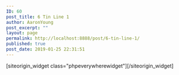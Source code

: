 ```yaml
---
ID: 60
post_title: 6 Tin Line 1
author: AaronYoung
post_excerpt: ""
layout: page
permalink: http://localhost:8888/post/6-tin-line-1/
published: true
post_date: 2019-01-25 22:31:51
---
```

<div id="pl-60"  class="panel-layout" ><div id="pg-60-0"  class="panel-grid panel-no-style"  data-style="{&quot;background_image_attachment&quot;:false,&quot;background_display&quot;:&quot;tile&quot;,&quot;cell_alignment&quot;:&quot;flex-start&quot;}"  data-ratio="1"  data-ratio-direction="right" ><div id="pgc-60-0-0"  class="panel-grid-cell"  data-weight="1" ><div id="panel-60-0-0-0" class="so-panel widget widget_phpeverywherewidget phpeverywherewidget panel-first-child panel-last-child" data-index="0" data-style="{&quot;background_image_attachment&quot;:false,&quot;background_display&quot;:&quot;tile&quot;,&quot;animation_once&quot;:&quot;&quot;}" >[siteorigin_widget class="phpeverywherewidget"]<input type="hidden" value="{&quot;instance&quot;:{&quot;title&quot;:&quot;&quot;,&quot;content&quot;:&quot;&lt;link rel=\&quot;canonical\&quot; href=\&quot;https:\/\/developer.snapappointments.com\/bootstrap-select\/examples\/\&quot;&gt;\n&lt;link rel=\&quot;icon\&quot; type=\&quot;image\/png\&quot; href=\&quot;\/xandroid-chrome-192x192.png.pagespeed.ic.jw7lyO-Zu3.webp\&quot; sizes=\&quot;192x192\&quot;&gt;\n&lt;link rel=\&quot;apple-touch-icon\&quot; sizes=\&quot;180x180\&quot; href=\&quot;\/xapple-touch-icon.png.pagespeed.ic.GquMMio8er.webp\&quot;&gt;\n&lt;link rel=\&quot;icon\&quot; type=\&quot;image\/png\&quot; href=\&quot;\/xfavicon-32x32.png.pagespeed.ic.e6S16zFrXd.webp\&quot; sizes=\&quot;32x32\&quot;&gt;\n&lt;link rel=\&quot;icon\&quot; type=\&quot;image\/png\&quot; href=\&quot;\/xfavicon-16x16.png.pagespeed.ic.QVCAGu-P0t.webp\&quot; sizes=\&quot;16x16\&quot;&gt;\n&lt;link rel=\&quot;mask-icon\&quot; href=\&quot;\/safari-pinned-tab.svg\&quot; color=\&quot;#2d80b5\&quot;&gt;\n&lt;link rel=\&quot;icon\&quot; href=\&quot;\/favicon.ico\&quot;&gt;\n&lt;link href=\&quot;https:\/\/maxcdn.bootstrapcdn.com\/bootstrap\/4.1.0\/css\/bootstrap.min.css\&quot; rel=\&quot;stylesheet\&quot;&gt;\n&lt;link href=\&quot;https:\/\/maxcdn.bootstrapcdn.com\/font-awesome\/4.7.0\/css\/font-awesome.min.css\&quot; rel=\&quot;stylesheet\&quot;&gt;\n&lt;link href=\&quot;https:\/\/developer.snapappointments.com\/bootstrap-select\/A.ajax,,_libs,,_highlight.js,,_9.15.6,,_css,,_github.min.css+css,,_base.css+css,,_custom.css+dist,,_css,,_bootstrap-select.min.css,Mcc.qqCuRtJdjf.css.pagespeed.cf.KYg_8O1lBe.css\&quot; rel=\&quot;stylesheet\&quot;&gt;\n&lt;!--[if lt IE 9]&gt;\n    &lt;script src=\&quot;https:\/\/oss.maxcdn.com\/libs\/html5shiv\/3.7.0\/html5shiv.js\&quot;&gt;&lt;\/script&gt;\n    &lt;script src=\&quot;https:\/\/oss.maxcdn.com\/libs\/respond.js\/1.3.0\/respond.min.js\&quot;&gt;&lt;\/script&gt;\n  &lt;![endif]--&gt;\n&lt;link rel=\&quot;dns-prefetch\&quot; href=\&quot;\/\/cdn.carbonads.com\&quot;&gt;&lt;link rel=\&quot;dns-prefetch\&quot; href=\&quot;\/\/ajax.googleapis.com\&quot;&gt;&lt;link rel=\&quot;dns-prefetch\&quot; href=\&quot;\/\/www.googletagmanager.com\&quot;&gt;&lt;script type=\&quot;text\/javascript\&quot; async=\&quot;\&quot; src=\&quot;https:\/\/www.google-analytics.com\/analytics.js\&quot;&gt;&lt;\/script&gt;&lt;script id=\&quot;_carbonads_projs\&quot; type=\&quot;text\/javascript\&quot; src=\&quot;https:\/\/srv.carbonads.net\/ads\/CKYIKK7I.json?segment=placement:silviomoretogithubiobootstrapsel&amp;callback=_carbonads_go\&quot;&gt;&lt;\/script&gt;\n\n\n\n\n&lt;!--\n&lt;link rel=\&quot;canonical\&quot; href=\&quot;https:\/\/developer.snapappointments.com\/bootstrap-select\/examples\/\&quot;&gt;\n\n&lt;link href=\&quot;https:\/\/maxcdn.bootstrapcdn.com\/font-awesome\/4.7.0\/css\/font-awesome.min.css\&quot; rel=\&quot;stylesheet\&quot;&gt;\n\n&lt;link href=\&quot;https:\/\/developer.snapappointments.com\/bootstrap-select\/A.ajax,,_libs,,_highlight.js,,_9.15.6,,_css,,_github.min.css+css,,_base.css+css,,_custom.css+dist,,_css,,_bootstrap-select.min.css,Mcc.qqCuRtJdjf.css.pagespeed.cf.KYg_8O1lBe.css\&quot; rel=\&quot;stylesheet\&quot;&gt;\n\n--&gt;\n\n      &lt;select class=\&quot;selectpicker\&quot; data-show-subtext=\&quot;true\&quot; data-live-search=\&quot;true\&quot;&gt;\n        &lt;option data-subtext=\&quot;Rep California\&quot;&gt;\u7231\u4ed6\u7f8e\u5976\u7c89&lt;\/option&gt;\n        &lt;option data-subtext=\&quot;Sen California\&quot;&gt;\u725b\u680f\u5976\u7c89&lt;\/option&gt;\n        &lt;option data-subtext=\&quot;Sen Massacusetts\&quot;&gt;Elizabeth Warren&lt;\/option&gt;\n        &lt;option data-subtext=\&quot;Rep Alabama\&quot;&gt;Mario Flores&lt;\/option&gt;\n        &lt;option data-subtext=\&quot;Rep Alaska\&quot;&gt;Don Young&lt;\/option&gt;\n        &lt;option data-subtext=\&quot;Rep California\&quot; disabled=\&quot;disabled\&quot;&gt;Marvin Martinez&lt;\/option&gt;\n      &lt;\/select&gt;\n\n\n&lt;select class=\&quot;selectpicker\&quot; data-live-search=\&quot;true\&quot; data-none-results-text=\&quot;I found no results\&quot;&gt;\n  &lt;option data-tokens=\&quot;ketchup mustard\&quot;&gt;\u5976&lt;\/option&gt;\n  &lt;option data-tokens=\&quot;mustard\&quot;&gt;\u7c89&lt;\/option&gt;\n  &lt;option data-tokens=\&quot;frosting\&quot;&gt;Sugar, Spice and all things nice&lt;\/option&gt;\n&lt;\/select&gt;\n\n&lt;!-- &lt;script src=\&quot;https:\/\/ajax.googleapis.com\/ajax\/libs\/jquery\/3.3.1\/jquery.min.js\&quot;&gt;&lt;\/script&gt;\n\n&lt;script src=\&quot;https:\/\/maxcdn.bootstrapcdn.com\/bootstrap\/4.1.0\/js\/bootstrap.bundle.min.js\&quot;&gt;&lt;\/script&gt;\n\n--&gt;\n\n&lt;script src=\&quot;https:\/\/ajax.googleapis.com\/ajax\/libs\/jquery\/3.3.1\/jquery.min.js\&quot;&gt;&lt;\/script&gt;\n&lt;script src=\&quot;https:\/\/maxcdn.bootstrapcdn.com\/bootstrap\/4.1.0\/js\/bootstrap.bundle.min.js\&quot;&gt;&lt;\/script&gt;\n&lt;script src=\&quot;https:\/\/developer.snapappointments.com\/bootstrap-select\/ajax\/libs\/highlight.js\/9.15.6\/js\/highlight.pack.js.pagespeed.jm.dO4qkBpHzz.js\&quot;&gt;&lt;\/script&gt;\n&lt;script&gt;hljs.initHighlightingOnLoad();&lt;\/script&gt;\n&lt;script src=\&quot;https:\/\/developer.snapappointments.com\/bootstrap-select\/js,_base.js+dist,_js,_bootstrap-select.min.js.pagespeed.jc.73GnhkIidO.js\&quot;&gt;&lt;\/script&gt;\n&lt;script&gt;eval(mod_pagespeed_iEAjUB5Qmq);&lt;\/script&gt;\n&lt;script&gt;eval(mod_pagespeed_2HaUiZdTC$);&lt;\/script&gt;\n&lt;script&gt;$.fn.selectpicker.Constructor.DEFAULTS.iconBase=&#039;fa&#039;;&lt;\/script&gt;\n&lt;script async=\&quot;\&quot; src=\&quot;https:\/\/www.googletagmanager.com\/gtag\/js?id=UA-113793762-1\&quot;&gt;&lt;\/script&gt;\n\n\n&lt;script&gt;window.dataLayer=window.dataLayer||[];function gtag(){dataLayer.push(arguments);}gtag(&#039;js&#039;,new Date());gtag(&#039;config&#039;,&#039;UA-113793762-1&#039;);&lt;\/script&gt;&quot;,&quot;eds_animation_class&quot;:&quot;&quot;,&quot;animation&quot;:&quot;&quot;,&quot;anchor&quot;:&quot;&quot;,&quot;anchor-placement&quot;:&quot;&quot;,&quot;easing&quot;:&quot;&quot;,&quot;offset&quot;:&quot;&quot;,&quot;duration&quot;:&quot;&quot;,&quot;delay&quot;:&quot;&quot;,&quot;once&quot;:0,&quot;so_sidebar_emulator_id&quot;:&quot;phpeverywherewidget-6010000&quot;,&quot;option_name&quot;:&quot;widget_phpeverywherewidget&quot;},&quot;args&quot;:{&quot;before_widget&quot;:&quot;&lt;div id=\&quot;panel-60-0-0-0\&quot; class=\&quot;so-panel widget widget_phpeverywherewidget phpeverywherewidget panel-first-child panel-last-child\&quot; data-index=\&quot;0\&quot; data-style=\&quot;{&amp;quot;background_image_attachment&amp;quot;:false,&amp;quot;background_display&amp;quot;:&amp;quot;tile&amp;quot;,&amp;quot;animation_once&amp;quot;:&amp;quot;&amp;quot;}\&quot; &gt;&quot;,&quot;after_widget&quot;:&quot;&lt;\/div&gt;&quot;,&quot;before_title&quot;:&quot;&lt;h3 class=\&quot;widget-title\&quot;&gt;&quot;,&quot;after_title&quot;:&quot;&lt;\/h3&gt;&quot;,&quot;widget_id&quot;:&quot;widget-0-0-0&quot;}}" />[/siteorigin_widget]</div></div></div></div>